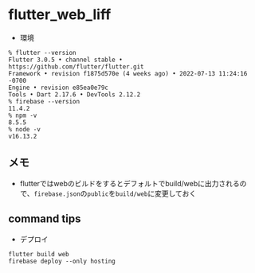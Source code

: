 # flutter_web_liff

- 環境
```
% flutter --version
Flutter 3.0.5 • channel stable • https://github.com/flutter/flutter.git
Framework • revision f1875d570e (4 weeks ago) • 2022-07-13 11:24:16 -0700
Engine • revision e85ea0e79c
Tools • Dart 2.17.6 • DevTools 2.12.2
% firebase --version
11.4.2
% npm -v
8.5.5
% node -v
v16.13.2
```

## メモ
- flutterではwebのビルドをするとデフォルトでbuild/webに出力されるので、`firebase.json`の`public`を`build/web`に変更しておく


## command tips

- デプロイ
```
flutter build web
firebase deploy --only hosting
```